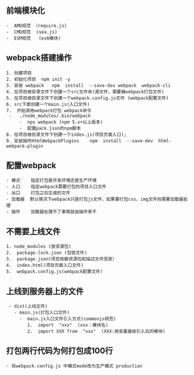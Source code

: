 ##  前端模块化
    -  AMD规范 （require.js)
    -  CMD规范  (sea.js)
    -  ESM规范   (es6模块)
##  webpack搭建操作
    1. 创建项目
    2. 初始化项目  npm init -y
    3. 安装 webpack   npm  install  --save-dev webpack  webpack-cli
    4. 在项目根目录文件下创建一个src文件夹(源文件，需要被webpack打包文件)
    5. 在项目根目录文件下创建一个webpack.config.js文件 (webpack配置文件)
    6. src下面创建一个main.js(入口文件)
    7.  开始调用webpack打包 webpack命令
     -   ./node_modules/.bin/webpack
         -  npx webpack (npm 5.x+以上版本)
         -  配置pack.json的npm脚本
    8. 在项目根目录文件下创建一个index.js(项目页面入口);
    9. 安装插件HtmlWebpackPlugins    npm  install  --save-dev  html-webpack-plugin
   

##  配置webpack
    - 模式    指定打包是开发环境还是生产环境
    - 入口    指定webpack需要打包的项目入口文件
    - 出口    打包之后生成的文件
    - 加载器  默认情况下webpack只是打包js文件，如果要打包css，img文件则需要加载器处理
    - 插件    加载器处理不了事情就由插件来干

##  不需要上线文件
    1. node_modules (放资源包)
    2.  package-lock.json (包锁文件)
    3.  package.json(项目依赖资源包和描述文件信息）
    4.  index.html(项目页面入口文件)
    5.  webpack.config.js(webpack配置文件)
##  上线到服务器上的文件 
     - dist(上线文件)
       - main.js(打包入口文件)
         -  main.js入口文件引入方式(commonjs规范)
            1.  import  "xxx"  (xxx：模块名)
            2.  import XXX from  "xxx"  (XXX:用变量接收引入后的模块)
           
      
##  打包两行代码为何打包成100行
    - 将webpack.config.js 中模式mode改为生产模式 production